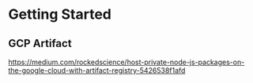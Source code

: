 # Getting Started 

## GCP Artifact
https://medium.com/rockedscience/host-private-node-js-packages-on-the-google-cloud-with-artifact-registry-5426538f1afd
